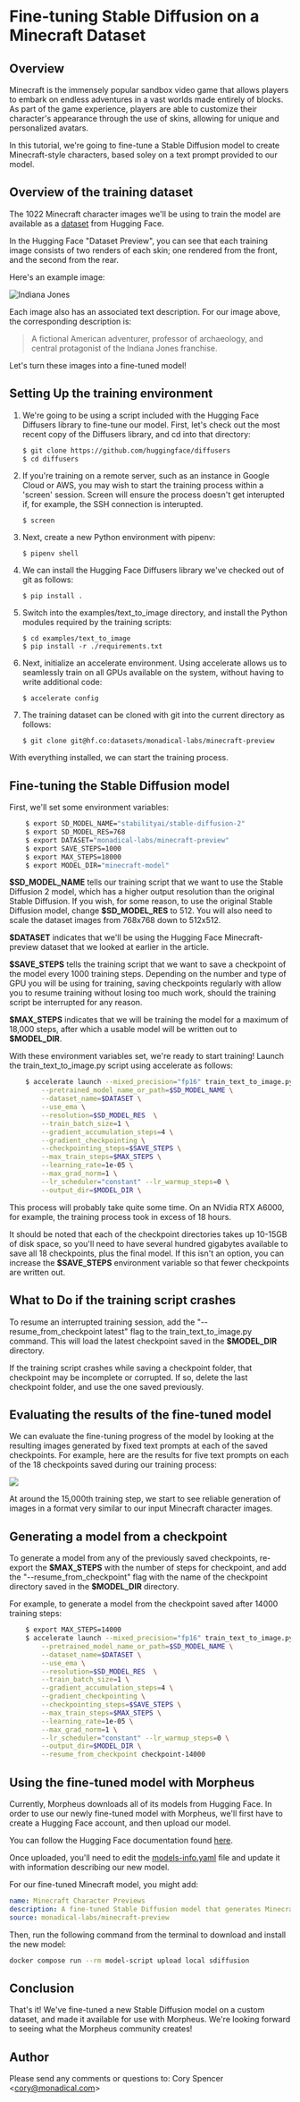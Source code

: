 # Fine-tuning Stable Diffusion on a Minecraft Dataset

## Overview

Minecraft is the immensely popular sandbox video game that allows players to embark on endless adventures in a vast worlds made entirely of blocks.   As part of the game experience, players are able to customize their character's appearance through the use of skins, allowing for unique and personalized avatars.

In this tutorial, we're going to fine-tune a Stable Diffusion model to create Minecraft-style characters, based soley on a text prompt provided to our model.


## Overview of the training dataset

The 1022 Minecraft character images we'll be using to train the model are available as a [dataset](https://huggingface.co/datasets/monadical-labs/minecraft-preview) from Hugging Face.  

In the Hugging Face "Dataset Preview", you can see that each training image consists of two renders of each skin; one rendered from the front, and the second from the rear.  

Here's an example image:

![Indiana Jones](images/indiana_jones.png)

Each image also has an associated text description.  For our image above, the corresponding description is:

> A fictional American adventurer, professor of archaeology, and central protagonist of the Indiana Jones franchise.


Let's turn these images into a fine-tuned model!

## Setting Up the training environment

1. We're going to be using a script included with the Hugging Face Diffusers library to fine-tune our model.  First, let's check out the most recent copy of the Diffusers library, and cd into that directory:

    ```bash
    $ git clone https://github.com/huggingface/diffusers
    $ cd diffusers
    ```

1. If you're training on a remote server, such as an instance in Google Cloud or AWS, you may wish to start the training process within a 'screen' session.  Screen will ensure the process doesn't get interupted if, for example, the SSH connection is interupted.
    ```shell
    $ screen
    ```
    
1. Next, create a new Python environment with pipenv:
    ```shell
    $ pipenv shell
    ```

1. We can install the Hugging Face Diffusers library we've checked out of git as follows:
    ```shell
    $ pip install .
    ```

1. Switch into the examples/text_to_image directory, and install the Python modules required by the training scripts:
    ```shell
    $ cd examples/text_to_image
    $ pip install -r ./requirements.txt 
    ````
    
1. Next, initialize an accelerate environment.  Using accelerate allows us to seamlessly train on all GPUs available on the system, without having to write additional code:
    ```shell
    $ accelerate config
    ```
    
1. The training dataset can be cloned with git into the current directory as follows:

    ```shell
    $ git clone git@hf.co:datasets/monadical-labs/minecraft-preview
    ```

With everything installed, we can start the training process.

## Fine-tuning the Stable Diffusion model

First, we'll set some environment variables:

```bash
    $ export SD_MODEL_NAME="stabilityai/stable-diffusion-2"
    $ export SD_MODEL_RES=768
    $ export DATASET="monadical-labs/minecraft-preview"
    $ export SAVE_STEPS=1000
    $ export MAX_STEPS=18000
    $ export MODEL_DIR="minecraft-model"
```

**\$SD_MODEL_NAME** tells our training script that we want to use the Stable Diffusion 2 model, which has a higher output resolution than the original Stable Diffusion. 
If you wish, for some reason, to use the original Stable Diffusion model, change **\$SD_MODEL_RES** to 512.  You will also need to scale the dataset images from 768x768 down to 512x512.

**\$DATASET** indicates that we'll be using the Hugging Face Minecraft-preview dataset that we looked at earlier in the article.

**\$SAVE_STEPS** tells the training script that we want to save a checkpoint of the model every 1000 training steps.  Depending on the number and type of GPU you will be using for training, saving checkpoints regularly with allow you to resume training without losing too much work, should the training script be interrupted for any reason.

**\$MAX_STEPS** indicates that we will be training the model for a maximum of 18,000 steps, after which a usable model will be written out to **\$MODEL_DIR**.

With these environment variables set, we're ready to start training!  Launch the train_text_to_image.py script using accelerate as follows:

```bash
    $ accelerate launch --mixed_precision="fp16" train_text_to_image.py \
        --pretrained_model_name_or_path=$SD_MODEL_NAME \
        --dataset_name=$DATASET \
        --use_ema \
        --resolution=$SD_MODEL_RES  \
        --train_batch_size=1 \
        --gradient_accumulation_steps=4 \
        --gradient_checkpointing \
        --checkpointing_steps=$SAVE_STEPS \
        --max_train_steps=$MAX_STEPS \
        --learning_rate=1e-05 \
        --max_grad_norm=1 \
        --lr_scheduler="constant" --lr_warmup_steps=0 \
        --output_dir=$MODEL_DIR \
```

This process will probably take quite some time. On an NVidia RTX A6000, for example, the training process took in excess of 18 hours.

It should be noted that each of the checkpoint directories takes up 10-15GB of disk space, so you'll need to have several hundred gigabytes available to save all 18 checkpoints, plus the final model.  If this isn't an option, you can increase the **\$SAVE_STEPS** environment variable so that fewer checkpoints are written out.

## What to Do if the training script crashes

To resume an interrupted training session, add the "--resume_from_checkpoint latest" flag to the train_text_to_image.py command.  This will load the latest checkpoint saved in the **\$MODEL_DIR** directory.

If the training script crashes while saving a checkpoint folder, that checkpoint may be incomplete or corrupted.  If so, delete the last checkpoint folder, and use the one saved previously.

## Evaluating the results of the fine-tuned model

We can evaluate the fine-tuning progress of the model by looking at the resulting images generated by fixed text prompts at each of the saved checkpoints.  For example, here are the results for five text prompts on each of the 18 checkpoints saved during our training process:

![](images/finetune_results.png)

At around the 15,000th training step, we start to see reliable generation of images in a format very similar to our input Minecraft character images.

## Generating a model from a checkpoint

To generate a model from any of the previously saved checkpoints, re-export the **\$MAX_STEPS** with the number of steps for checkpoint, and add the "--resume_from_checkpoint" flag with the name of the checkpoint directory saved in the **\$MODEL_DIR** directory.

For example, to generate a model from the checkpoint saved after 14000 training steps:

```bash
    $ export MAX_STEPS=14000
    $ accelerate launch --mixed_precision="fp16" train_text_to_image.py \
        --pretrained_model_name_or_path=$SD_MODEL_NAME \
        --dataset_name=$DATASET \
        --use_ema \
        --resolution=$SD_MODEL_RES  \
        --train_batch_size=1 \
        --gradient_accumulation_steps=4 \
        --gradient_checkpointing \
        --checkpointing_steps=$SAVE_STEPS \
        --max_train_steps=$MAX_STEPS \
        --learning_rate=1e-05 \
        --max_grad_norm=1 \
        --lr_scheduler="constant" --lr_warmup_steps=0 \
        --output_dir=$MODEL_DIR \
        --resume_from_checkpoint checkpoint-14000
```

## Using the fine-tuned model with Morpheus

Currently, Morpheus downloads all of its models from Hugging Face.  In order to use our newly fine-tuned model with Morpheus, we'll first have to create a Hugging Face account, and then upload our model.

You can follow the Hugging Face documentation found [here](https://huggingface.co/docs/hub/models-uploading).

Once uploaded, you'll need to edit the [models-info.yaml](https://github.com/Monadical-SAS/Morpheus/blob/main/morpheus-server/scripts/models/models-info.yaml) file and update it with information describing our new model.

For our fine-tuned Minecraft model, you might add:

```yaml
name: Minecraft Character Previews
description: A fine-tuned Stable Diffusion model that generates Minecraft-style character previews
source: monadical-labs/minecraft-preview
```

Then, run the following command from the terminal to download and install the new model:

```bash
docker compose run --rm model-script upload local sdiffusion
```

## Conclusion

That's it!  We've fine-tuned a new Stable Diffusion model on a custom dataset, and made it available for use with Morpheus.  We're looking forward to seeing what the Morpheus community creates!

## Author

Please send any comments or questions to:  Cory Spencer \<cory@monadical.com\>
